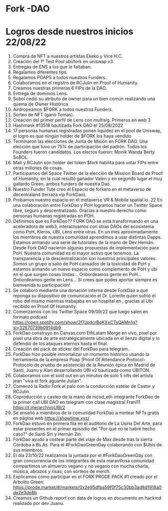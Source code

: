 # Fork -DAO
# Logros desde nuestros inicios 22/08/22
1. Compra de NFT a nuestros artistas Ekeko y Vice H.C.
2. Creación del 1° Test Pool ubi/fork en uniswap v3.
3. Entregas de ENS a los que le faltaban.
4. Regalamos diferentes tips.
5. Regalamos POAPS a todos nuestros Funders.
6. Colaboramos en el registro de RCJulin en Proof of Humanity.
7. Creamos nuestras primeras 6 FIPs de la DAO.
8. Entrega de dominios Lens.
9. Sobol cedió su atributo de owner para un bien común realizando una quema de Owner Histórica.
10. Airdropeamos $FORK a todos nuestros Funders.
11. Sorteo de NFT (ganó Tomas).
13. Creación del primer perfil de Lens con multisig. Primeros en web 3
15. Hashmask #13518 bautizada Fork DAO el 25/08/2022
16. 17 personas humanas registradas ponen liquidez en el pool de Uniswap, el logro es que ningún holder de $FORK los haya vendido
17. Terminaron las elecciones de Junta de Misión en FORK DAO.
Una elección que tuvo un 75% de participación del padrón.
Todos los Founders fueron candidatos.
Los electos fueron: Monik  Wanda Berty SoBOL.
18. Mati y RCJulin son holder del token $fork habilita para votar FIPs entre otras millones de cosas.
19. Participamos del Space Twitter de la elección de Mission Board de Proof of Humanity, en la cual resultó ganador Valen y en segundo lugar el muy gallardo Green, ambos funders de nuestra Dao.
20. Nuestro Funder Tute creo el Espacio de forkero en el metaverso de decentraland (terraza vip ForkDao).
21. Probamos nuestro espacio en el metaverso  VR & Mobile spatial.io.
22 En una colaboración entre ForkDao y PoH logramos hacer un Twitter Space libre, seguro y descentralizado. Gracias a nuestro derecho como personas humanas registradas en POH.
23. Definimos que es ForkDao?? FORK DAO se está transformando en una aceleradora de web3, interactuamos con  otras DAOs del ecosistema como PoH, Kleros, UBI, Lens entre otras. En un  mes aproximadamente los miembros de nuestra comunidad aprendimos a usar distintas Dapps.
Estamos armando una serie de tutoriales de la mano de Dev Hernán.
Desde Fork DAO nacieron algunas propuestas de implementación para PoH. Nuestra comunidad es el mayor activo que tenemos. La transparencia y la descentralización son nuestros principales valores. Somos un grupo q salió de PoH cansados de la toxicidad de PoH y estamos armando un nuevo espacio como complemento de PoH y ubi en el que surgen cosas lindas... Onbordeamos gente en PoH... Onbordeamos gente en Lens...
Si crees que podes aportar siempre es bienvenida tu participación!
24. Se colaboró mediante una donación interna desde ForkDao a qué reponga su dispositivo de comunicación el Dr. Lorente quien sufrió el robo del mismo mientras trabajaba en un hospital en , gracias al Ubi recibido en Proof Of Humanity.
25. Comenzamos con los Twitter Space 09/09/22 que luego salen en formato podcast  
https://open.spotify.com/show/2f7JpdcrBqKXxCTsQAMn1q?si=32670739b0914db9
26. ForkDao construyo en Canvas.com EthLatam Merge en vivo, pixel por pixel una obra de arte estratégicamente ubicada en el lienzo digital y lo defendió de los ataques eternos hasta el final.
27. Creación del pack de sticker del ForkDao para telegram.
28. ForkDao hizo posible inmortalizar un momento histórico usando la herramienta de la empresa Poap (Proof Of Attendance Protocol-Protocolo de prueba de asistencia) de la Reunión épica en Madrid de Santi, Juanu y Alan desarrollando UBI v2 bautizada como  UBITON.
29. Colaboramos con el sold out en un minutos de solo 5 nfts del artista jean "viva el fork aguante Julian".
30. Comenzó la Radio Fork al palo con la conducción estelar de Castor y RCJulin.
31. Coproducción y casteo de la mano de nicod_eth integrante ForkDao de la primer call UBI DAO en  telegram con clase magistral Franl11 https://t.me/archivoUBI/2
32. Se enseñó a miembros de la comunidad ForkDao a mintear NFTs gratis en página web https://showtime.xyz/
33. ForkDao estuvo en primera fila en el auditorio de La Usina Del Arte, para estar presentes en el primer episodio del "Por qué no te habré hecho caso?" de Santi Siri y Hernán Zin.
34. ForkDao ayudo a costear parte del viaje de Max desde tras la sierra Córdoba  a Bs.As. Para el #ForkDaoGreenDay colaborando con $Ubis de sus miembros.
35. El día 23/10/22 realizamos la juntada por el #ForkDaoGreenDay con gran concurrencia de los integrantes de esta maravillosa comunidad compartimos un almuerzo vegano y no vegano con mucha charla, música, abrazos y risas; con sorteos de merch.
36. Explicamos cómo participar en el FORK PRODE PACK #1 creado por el Arbolito Green:
https://prode.market/#/markets/0x2e95dfba59f0f75c30bb3ad8d1918a0de2e3de8b
37. Creamos un Github report con data de logros en  documento en hackmd realizado por dev Juanu.


